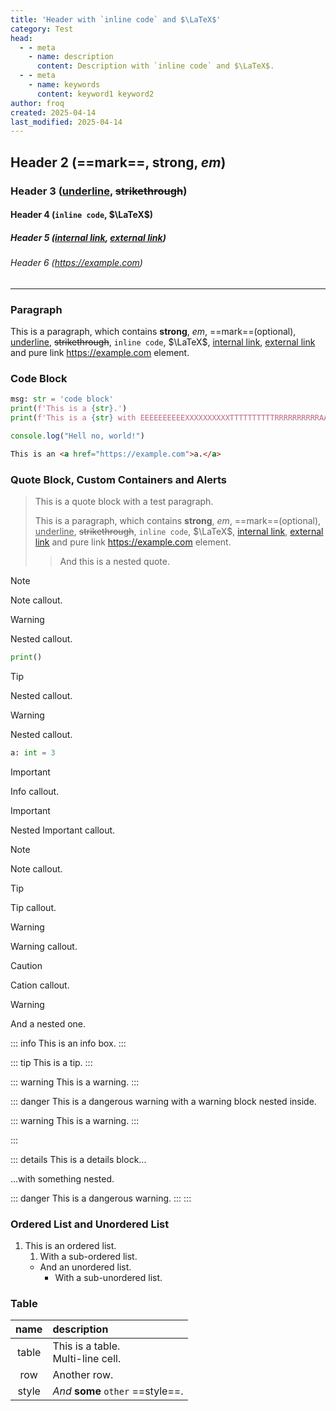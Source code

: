 ```yaml
---
title: 'Header with `inline code` and $\LaTeX$'
category: Test
head:
  - - meta
    - name: description
      content: Description with `inline code` and $\LaTeX$.
  - - meta
    - name: keywords
      content: keyword1 keyword2
author: froq
created: 2025-04-14
last_modified: 2025-04-14
---
```


## Header 2 (==mark==, **strong**, _em_)

### Header 3 (<u>underline</u>, ~~strikethrough~~)

#### Header 4 (`inline code`, $\LaTeX$)

##### Header 5 ([internal link](api-examples.md), [external link](https://example.com))

###### Header 6 (<https://example.com>)

---

### Paragraph

This is a paragraph, which contains **strong**, _em_, ==mark==(optional), <u>underline</u>, ~~strikethrough~~, `inline code`, $\LaTeX$, [internal link](api-examples.md), [external link](https://example.com) and pure link <https://example.com> element.

### Code Block

```python
msg: str = 'code block'
print(f'This is a {str}.')
print(f'This is a {str} with EEEEEEEEEEXXXXXXXXXXTTTTTTTTTTRRRRRRRRRRAAAAAAAAAA length!')
```

```JavaScript
console.log("Hell no, world!")
```

```html
This is an <a href="https://example.com">a.</a>
```

### Quote Block, Custom Containers and Alerts

> This is a quote block with a test paragraph.
>
> This is a paragraph, which contains **strong**, _em_, ==mark==(optional), <u>underline</u>, ~~strikethrough~~, `inline code`, $\LaTeX$, [internal link](api-examples.md), [external link](https://example.com) and pure link <https://example.com> element.
>
> > And this is a nested quote.

> [!note]
> Note callout.
>
> > [!warning]
> > Nested callout.
> >
> > ```python
> > print()
> > ```
>
> > [!tip]
> > Nested callout.
> >
> > > [!warning]
> > > Nested callout.
> > >
> > > ```python
> > > a: int = 3
> > > ```

> [!important]
> Info callout.
>
> > [!important]
> > Nested Important callout.

> [!note]
> Note callout.

> [!tip]
> Tip callout.

> [!warning]
> Warning callout.

> [!caution]
> Cation callout.
>
> > [!warning]
> > And a nested one.

::: info
This is an info box.
:::

::: tip
This is a tip.
:::

::: warning
This is a warning.
:::

::: danger
This is a dangerous warning with a warning block nested inside.

::: warning
This is a warning.
:::

:::

::: details
This is a details block...

...with something nested.

::: danger
This is a dangerous warning.
:::
:::

### Ordered List and Unordered List

1. This is an ordered list.
   1. With a sub-ordered list.
   - And an unordered list.
     - With a sub-unordered list.

### Table

| name  | description                          |
| :---: | :----------------------------------- |
| table | This is a table.<br>Multi-line cell. |
|  row  | Another row.                         |
| style | _And_ **some** `other` ==style==.    |
